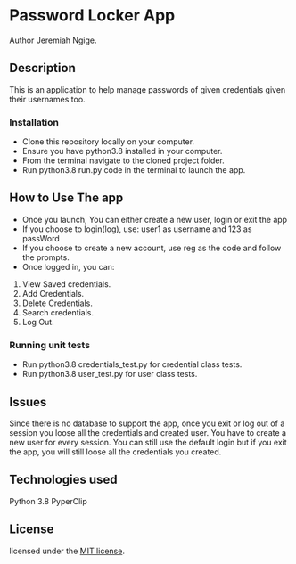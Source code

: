 # Password Locker App

Author Jeremiah Ngige.

## Description

This is an application to help manage passwords of given credentials given their usernames too.

### Installation

* Clone this repository locally on your computer.
* Ensure you have python3.8 installed in your computer.
* From the terminal navigate to the cloned project folder.
* Run python3.8 run.py code in the terminal to launch the app.

## How to Use The app

* Once you launch, You can either create a new user, login or exit the app  
* If you choose to login(log), use: user1 as username and 123 as passWord
* If you choose to create a new account, use reg as the code and follow the prompts.
* Once logged in, you can:

1. View Saved credentials.
2. Add Credentials.
3. Delete Credentials.
4. Search credentials.
5. Log Out.

### Running unit tests

* Run python3.8 credentials_test.py for credential class tests.
* Run python3.8 user_test.py for user class tests.

## Issues

Since there is no database to support the app, once you exit or log out of a session you loose all the credentials and created user. You have to create a new user for every session. You can still use the default login but if you exit the app, you will still loose all the credentials you created.

## Technologies used

 Python 3.8
 PyperClip

## License

licensed under the [MIT license](LICENSE).
